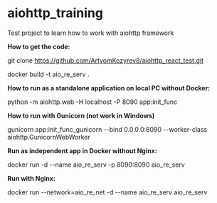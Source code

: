 # aiohttp_training
Test project to learn how to work with aiohttp framework

**How to get the code:**

git clone https://github.com/ArtyomKozyrev8/aiohttp_react_test.git

docker build -t aio_re_serv .

**How to run as a standalone application on local PC without Docker:**

python -m aiohttp.web -H localhost -P 8090 app:init_func

**How to run with Gunicorn (not work in Windows)**

gunicorn app:init_func_gunicorn --bind 0.0.0.0:8090 --worker-class aiohttp.GunicornWebWorker

**Run as independent app in Docker without Nginx:**

docker run -d --name aio_re_serv -p 8090:8090 aio_re_serv

**Run with Nginx:** 

docker run --network=aio_re_net -d --name aio_re_serv aio_re_serv

